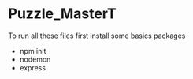 # Puzzle_MasterT
To run all these files first install some basics packages
*  npm init
*  nodemon
*  express


